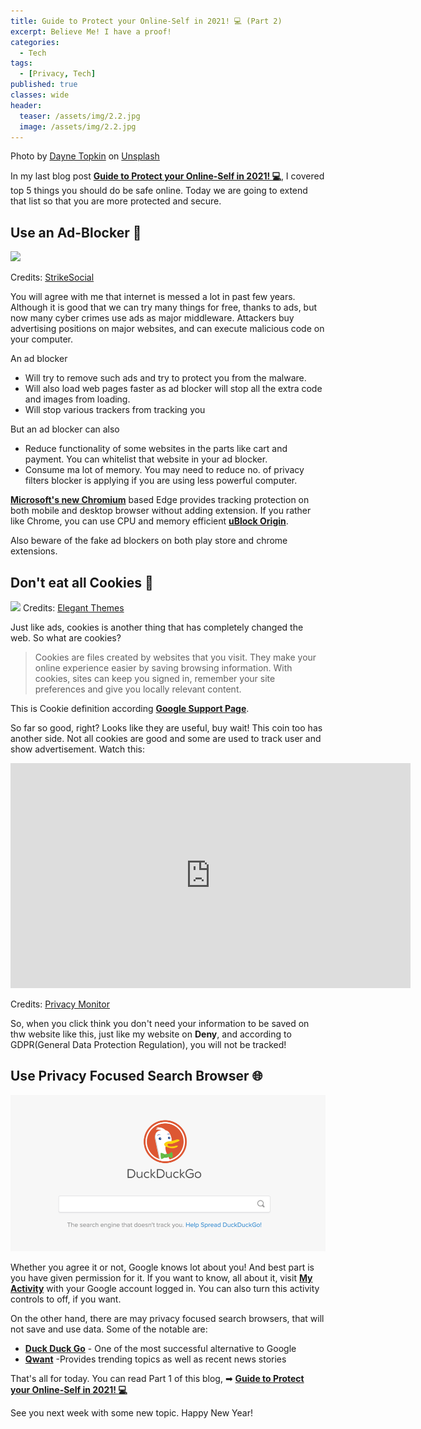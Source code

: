 ```yaml
---
title: Guide to Protect your Online-Self in 2021! 💻 (Part 2)
excerpt: Believe Me! I have a proof!
categories:
  - Tech
tags:
  - [Privacy, Tech]
published: true
classes: wide
header:
  teaser: /assets/img/2.2.jpg
  image: /assets/img/2.2.jpg
---
```

<span>Photo by <a href="https://unsplash.com/@dtopkin1">Dayne Topkin</a> on <a href="https://unsplash.com/photos/u5Zt-HoocrM">Unsplash</a></span>

In my last blog post [**Guide to Protect your Online-Self in 2021! 💻**](https://blackbird71sr.github.io/blog/tech/Guide-To-Protect-Your-Online-Self-in-2021/), I covered top 5 things you should do be safe online. Today we are going to extend that list so that you are more protected and secure. 

## Use an Ad-Blocker 🎁

![](https://images.contentful.com/82kv66k4hmlh/6YZkantFtuoQy4yIWacOa2/4c857e1fc8cc85394ef7ee30470965e7/Ad-blocker-diagram.png)

Credits: [StrikeSocial](https://strikesocial.com/blog/adblock-mobile-social-media/)

You will agree with me that internet is messed a lot in past few years. Although it is good that we can try many things for free, thanks to ads, but now many cyber crimes use ads as major middleware. Attackers buy advertising positions on major websites, and can execute malicious code on your computer. 

An ad blocker 

- Will try to remove such ads and try to protect you from the malware.
- Will also load web pages faster as ad blocker will stop all the extra code and images from loading.
- Will stop various trackers from tracking you

But an ad blocker can also

- Reduce functionality of some websites in the parts like cart and payment. You can whitelist that website in your ad blocker.
- Consume ma lot of memory. You may need to reduce no. of privacy filters blocker is applying if you are using less powerful computer.

[**Microsoft's new Chromium**](https://www.microsoft.com/en-us/edge) based Edge provides tracking protection on both mobile and desktop browser without adding extension. If you rather like Chrome, you can use CPU and memory efficient [**uBlock Origin**](https://chrome.google.com/webstore/detail/ublock-origin/cjpalhdlnbpafiamejdnhcphjbkeiagm?hl=en).

Also beware of the fake ad blockers on both play store and chrome extensions.

## Don't eat all Cookies 🍪
![](https://www.elegantthemes.com/blog/wp-content/uploads/2020/10/shutterstock_1295870983.png)
Credits:  [Elegant Themes](https://www.elegantthemes.com/blog/wordpress/what-are-cookies-and-how-do-they-work)

Just like ads, cookies is another thing that has completely changed the web. So what are cookies?

> Cookies are files created by websites that you visit. They make your online experience easier by saving browsing information. With cookies, sites can keep you signed in, remember your site preferences and give you locally relevant content.

This is Cookie definition according [**Google Support Page**](https://support.google.com/chrome/answer/95647).

So far so good, right? Looks like they are useful, buy wait! This coin too has another side. Not all cookies are good and some are used to track user and show advertisement. Watch this:

<iframe width="640" height="360" src="https://player.vimeo.com/video/337270713" frameborder="0" allowfullscreen></iframe>

Credits: [Privacy Monitor](https://www.cookiesandyou.com/)

So, when you click think you don't need your information  to be saved on thw website like this, just like my website on **Deny**, and according to GDPR(General Data Protection Regulation), you will not be tracked!

## Use Privacy Focused Search Browser 🌐

![](assets/img/2.1.png)

Whether you agree it or not, Google knows lot about you! And best part is you have given permission for it. If you want to know, all about it, visit [**My Activity**](https://myactivity.google.com/myactivity) with your Google account logged in. You can also turn this activity controls to off, if you want.

On the other hand, there are may privacy focused search browsers, that will not save and use data. Some of the notable are:

- [**Duck Duck Go**](https://duckduckgo.com/) - One of the most successful alternative to Google
- [**Qwant**](https://www.qwant.com/) -Provides trending topics as well as recent news stories

That's all for today. You can read Part 1 of this blog, ➡ [**Guide to Protect your Online-Self in 2021! 💻**](https://blackbird71sr.github.io/blog/tech/Guide-To-Protect-Your-Online-Self-in-2021/)

See you next week with some new topic.
Happy New Year!



